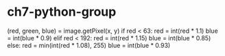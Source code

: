 # ch7-python-group

(red, green, blue) = image.getPixel(x, y)
if red < 63:
  red = int(red * 1.1)
  blue = int(blue * 0.9)
elif red < 192:
  red = int(red * 1.15)
  blue = int(blue * 0.85)
else:
  red = min(int(red * 1.08), 255)
  blue = int(blue * 0.93)
